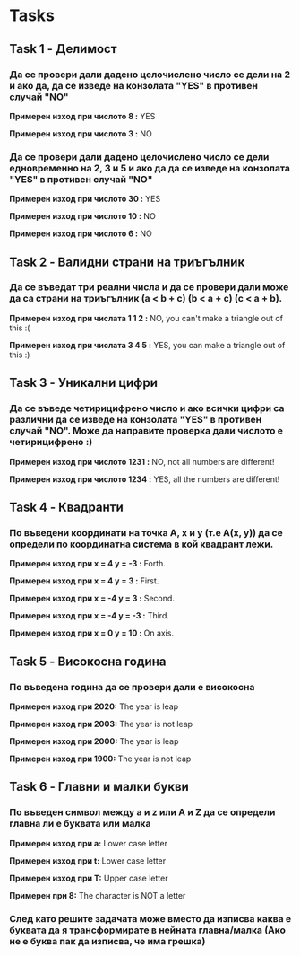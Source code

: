 # Tasks

## Task 1 - Делимост

### Да се провери дали дадено целочислено число се дели на 2 и ако да, да се изведе на конзолата "YES" в противен случай "NO"

**Примерен изход при числото 8 :** YES

**Примерен изход при числото 3 :** NO
 
### Да се провери дали дадено целочислено число се дели едновременно на 2, 3 и 5 и ако да да се изведе на конзолата "YES" в противен случай "NO" 

**Примерен изход при числото 30 :** YES

**Примерен изход при числото 10 :** NО

**Примерен изход при числото 6 :** NO

## Task 2 - Валидни страни на триъгълник
### Да се въведат три реални числа и да се провери дали може да са страни на триъгълник (a < b + c) (b < a + c) (c < a + b).

**Примерен изход при числата 1 1 2 :** NO, you can't make a triangle out of this :(

**Примерен изход при числата 3 4 5 :** YES, you can make a triangle out of this :)

## Task 3 - Уникални цифри
### Да се въведе четирицифрено число и ако всички цифри са различни да се изведе на конзолата "YES" в противен случай "NO". Може да направите проверка дали числото е четирицифрено :)

**Примерен изход при числото 1231 :** NO, not all numbers are different!

**Примерен изход при числото 1234 :** YES, all the numbers are different!

## Task 4 - Квадранти 
### По въведени координати на точка А, x и у (т.е А(x, y)) да се определи по координатна система в кой квадрант лежи.

**Примерен изход при x = 4 у = -3 :** Forth.

**Примерен изход при x = 4 у = 3 :** First.

**Примерен изход при x = -4 у = 3 :** Second.

**Примерен изход при x = -4 у = -3 :** Third.

**Примерен изход при x = 0 y = 10 :** On axis.

## Task 5 - Високосна година
### По въведена година да се провери дали е високосна

**Примерен изход при 2020:** The year is leap

**Примерен изход при 2003:** The year is not leap

**Примерен изход при 2000:** The year is leap

**Примерен изход при 1900:** The year is not leap

## Task 6 - Главни и малки букви
### По въведен символ между a и z или A и Z да се определи главна ли е буквата или малка

**Примерен изход при а:** Lower case letter

**Примерен изход при t:** Lower case letter

**Примерен изход при T:** Upper case letter

**Примерен при 8:** The character is NOT a letter

### След като решите задачата може вместо да изписва каква е буквата да я трансформирате в нейната главна/малка (Ако не е буква пак да изписва, че има грешка)
 

